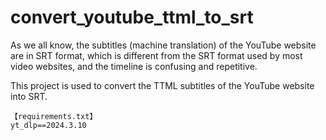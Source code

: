 # convert_youtube_ttml_to_srt

As we all know, the subtitles (machine translation) of the YouTube website are in SRT format, which is different from the SRT format used by most video websites, and the timeline is confusing and repetitive.

This project is used to convert the TTML subtitles of the YouTube website into SRT.

```
【requirements.txt】
yt_dlp==2024.3.10
```